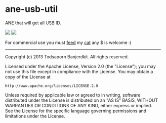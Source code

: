 ane-usb-util
============

ANE that will get all USB ID.

[<img src="http://files.parse.com/a93299c2-d7be-4ea4-b15f-153e693ad8fb/050bed98-c2d3-4982-a826-64b7f549f399-meme.jpg">](http://sleepydesign.blogspot.com/2013/06/ane-use-air-to-get-usb-device-id.html)
[<img src="http://4.bp.blogspot.com/--HJWelF3_J4/UbSpH6QWAQI/AAAAAAAABrQ/ekegFRs95uo/s1600/USBUtilExample.png">](http://sleepydesign.blogspot.com/2013/06/ane-use-air-to-get-usb-device-id.html)

For commercial use you must [feed](https://www.paypal.com/cgi-bin/webscr?cmd=_xclick&business=katopz%40sleepydesign%2ecom&item_name=sleepydesign&no_shipping=0&no_note=1&tax=0&currency_code=USD&charset=UTF%2d8) my [cat](http://instagram.com/katopz) 
any $ is welcome :)

- - -

Copyright (c) 2013 Todsaporn Banjerdkit. All rights reserved.

Licensed under the Apache License, Version 2.0 (the "License");
you may not use this file except in compliance with the License.
You may obtain a copy of the License at

    http://www.apache.org/licenses/LICENSE-2.0

Unless required by applicable law or agreed to in writing, software
distributed under the License is distributed on an "AS IS" BASIS,
WITHOUT WARRANTIES OR CONDITIONS OF ANY KIND, either express or implied.
See the License for the specific language governing permissions and
limitations under the License.
